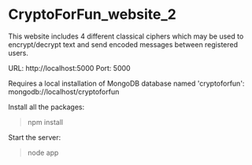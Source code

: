 
# CryptoForFun_website_2

This website includes 4 different classical ciphers which may be used to encrypt/decrypt text and send encoded messages between registered users.


URL: http://localhost:5000
Port: 5000

Requires a local installation of MongoDB database named 'cryptoforfun':
mongodb://localhost/cryptoforfun


Install all the packages:
>npm install

Start the server:
>node app
